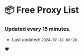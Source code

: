 # :package: Free Proxy List
### Updated every 15 minutes.

- Last updated: `2024-07-18 08:28`

:heart:
